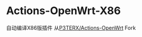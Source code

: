 # Actions-OpenWrt-X86
自动编译X86版插件
从[P3TERX/Actions-OpenWrt](https://github.com/P3TERX/Actions-OpenWrt) Fork
